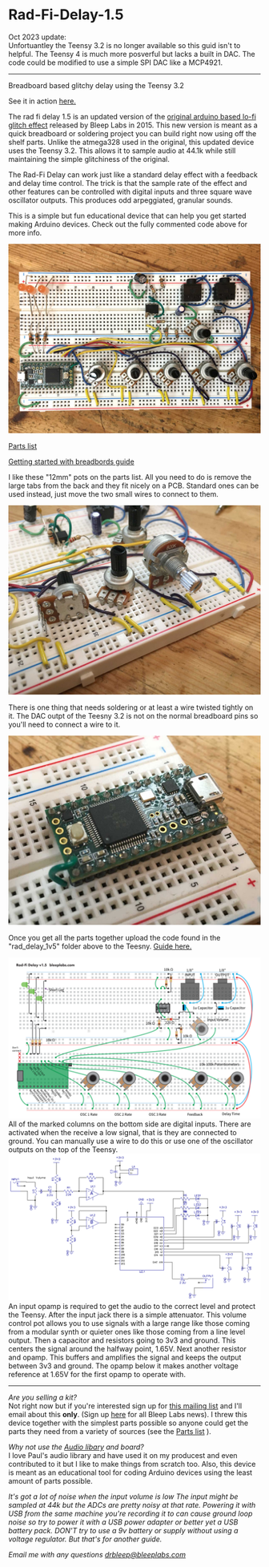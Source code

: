 # Rad-Fi-Delay-1.5
  
Oct 2023 update:  
Unfortuantley the Teensy 3.2 is no longer available so this guid isn't to helpful. The Teensy 4 is much more posverful but lacks a built in DAC. The code could be modified to use a simple SPI DAC like a MCP4921.  

****



        
Breadboard based glitchy delay using the Teensy 3.2

See it in action <a href="https://www.instagram.com/p/B95Jid-hxqO/?utm_source=ig_web_copy_link">here.</a>

The rad fi delay 1.5 is an updated version of the <a href="http://bleeplabs.com/rad-fi-central/">original arduino based lo-fi glitch effect</a> released by Bleep Labs in 2015. This new version is meant as a quick breadboard or soldering project you can build right now using off the shelf parts. 
Unlike the atmega328 used in the original, this updated device uses the Teensy 3.2. This allows it to sample audio at 44.1k while still maintaining the simple glitchiness of the original. 

The Rad-Fi Delay can work just like a standard delay effect with a feedback and delay time control.
The trick is that the sample rate of the effect and other features can be controlled with digital inputs and three square wave oscillator outputs. This produces odd arpeggiated, granular sounds. 

This is a simple but fun educational device that can help you get started making Arduino devices. 
Check out the fully commented code above for more info. 

<img src="https://raw.githubusercontent.com/BleepLabs/Rad-Fi-Delay-1.5/master/assembled-device.jpg">

<a href="https://docs.google.com/spreadsheets/d/1HgXk2Bo4Rd0A5V1MbUsgcbOM54Az-JnbRDxo8K8Pac8/edit?usp=sharing">Parts list</a>

<a href="https://github.com/BleepLabs/Rad-Fi-Delay-1.5/blob/master/Intro%20to%20breadboards.pdf">Getting started with breadbords guide</a>

I like these "12mm" pots on the parts list. All you need to do is remove the large tabs from the back and they fit nicely on a PCB.
Standard ones can be used instead, just move the two small wires to connect to them.

<img src="https://raw.githubusercontent.com/BleepLabs/Rad-Fi-Delay-1.5/master/pots.jpg">

There is one thing that needs soldering or at least a wire twisted tightly on it. The DAC outpt of the Teesny 3.2 is not on the normal breadboard pins so you'll need to connect a wire to it. 

<img src="https://raw.githubusercontent.com/BleepLabs/Rad-Fi-Delay-1.5/master/DAC.jpg">

Once you get all the parts together upload the code found in the "rad_delay_1v5" folder above to the Teesny. <a href="https://www.pjrc.com/teensy/teensyduino.html">Guide here.</a>

<img src="https://raw.githubusercontent.com/BleepLabs/Rad-Fi-Delay-1.5/master/Rad-fi-delay-1v5-breadboard-layout-2.png">
All of the marked columns on the bottom side are digital inputs. There are activated when the receive a low signal, that is they are connected to ground. You can manually use a wire to do this or use one of the oscillator outputs on the top of the Teensy. 


<img src="https://raw.githubusercontent.com/BleepLabs/Rad-Fi-Delay-1.5/master/rad%20fi%20delay%201v5%20schematic%202.bmp">
An input opamp is required to get the audio to the correct level and protect the Teensy. 
After the input jack there is a simple attenuator. This volume control pot allows you to use signals with a large range like those coming from a modular synth or quieter ones like those coming from a line level output. 
Then a capacitor and resistors going to 3v3 and ground. This centers the signal around the halfway point, 1.65V. Next another resistor and opamp. This buffers and amplifies the signal and keeps the output between 3v3 and ground. The opamp below it makes another voltage reference at 1.65V for the first opamp to operate with. 

---------------

<i>Are you selling a kit?</i><br>
Not right now but if you're interested sign up for <a href="https://confirmsubscription.com/h/r/35B95AB32EF3DEEC2540EF23F30FEDED">this mailing list<a/> and I'll email about this <b>only</b>. (Sign up <a href="https://confirmsubscription.com/h/r/A3B09EAD151885B6">here</a> for all Bleep Labs news). I threw this device together with the simplest parts possible so anyone could get the parts they need from a variety of sources (see the <a href="https://docs.google.com/spreadsheets/d/1HgXk2Bo4Rd0A5V1MbUsgcbOM54Az-JnbRDxo8K8Pac8/edit?usp=sharing">Parts list</a>
). 

<i>Why not use the <a href="https://www.pjrc.com/teensy/td_libs_Audio.html">Audio libary</a> and board?</i><br>
I love Paul's audio library and have used it on my producest and even contributed to it but I like to make things from scratch too. Also, this device is meant as an educational tool for coding Arduino devices using the least amount of parts possible.   

<i>It's got a lot of noise when the input volume is low<i>
The input might be sampled at 44k but the ADCs are pretty noisy at that rate. 
Powering it with USB from the same machine you're recording it to can cause ground loop noise so try to power it with a USB power adapter or better yet a USB battery pack. DON'T try to use a 9v battery or supply without using a voltage regulator. But that's for another guide. 

Email me with any questions
drbleep@bleeplabs.com




